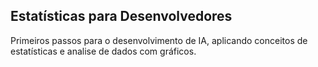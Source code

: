 ## Estatísticas para Desenvolvedores

Primeiros passos para o desenvolvimento de IA, aplicando conceitos de estatísticas e analise de dados com gráficos. 
